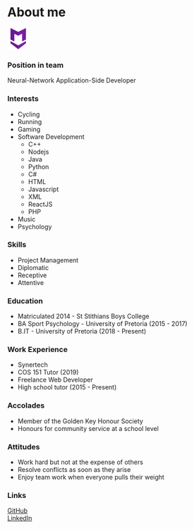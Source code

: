 # About me
![alt text](https://github.com/adam-p/markdown-here/raw/master/src/common/images/icon48.png "Logo Title Text 1")
### Position in team
Neural-Network Application-Side Developer

### Interests
* Cycling
* Running
* Gaming
* Software Development
  - C++
  - Nodejs
  - Java
  - Python
  - C#
  - HTML
  - Javascript
  - XML
  - ReactJS
  - PHP
* Music
* Psychology

### Skills
* Project Management
* Diplomatic
* Receptive
* Attentive

### Education
* Matriculated 2014 - St Stithians Boys College
* BA Sport Psychology - University of Pretoria (2015 - 2017)
* B.IT - University of Pretoria (2018 - Present)

### Work Experience
* Synertech
* COS 151 Tutor (2019)
* Freelance Web Developer
* High school tutor (2015 - Present)

### Accolades
* Member of the Golden Key Honour Society
* Honours for community service at a school level

### Attitudes
* Work hard but not at the expense of others
* Resolve conflicts as soon as they arise
* Enjoy team work when everyone pulls their weight

### Links
[GitHub](https://github.com/Stuey61296)  
[LinkedIn](https://www.linkedin.com/in/stuart-barclay-73770019a/)
